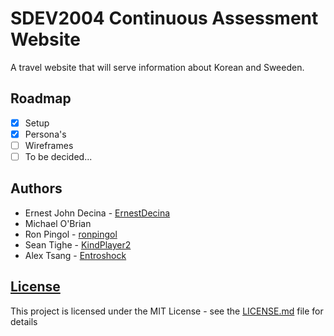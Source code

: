 # SDEV2004 Continuous Assessment Website

A travel website that will serve information about Korean and Sweeden.

## Roadmap

- [x] Setup
- [x] Persona's
- [ ] Wireframes
- [ ] To be decided...

## Authors

- Ernest John Decina - [ErnestDecina](https://github.com/ErnestDecina)
- Michael O'Brian
- Ron Pingol - [ronpingol](https://github.com/ronpingol)
- Sean Tighe - [KindPlayer2](https://github.com/KindPlayer2)
- Alex Tsang - [Entroshock](https://github.com/Entroshock)

## [License](LICENSE.md)

This project is licensed under the MIT License - see the [LICENSE.md](LICENSE.md) file for details
